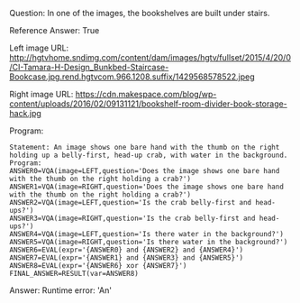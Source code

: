 Question: In one of the images, the bookshelves are built under stairs.

Reference Answer: True

Left image URL: http://hgtvhome.sndimg.com/content/dam/images/hgtv/fullset/2015/4/20/0/CI-Tamara-H-Design_Bunkbed-Staircase-Bookcase.jpg.rend.hgtvcom.966.1208.suffix/1429568578522.jpeg

Right image URL: https://cdn.makespace.com/blog/wp-content/uploads/2016/02/09131121/bookshelf-room-divider-book-storage-hack.jpg

Program:

```
Statement: An image shows one bare hand with the thumb on the right holding up a belly-first, head-up crab, with water in the background.
Program:
ANSWER0=VQA(image=LEFT,question='Does the image shows one bare hand with the thumb on the right holding a crab?')
ANSWER1=VQA(image=RIGHT,question='Does the image shows one bare hand with the thumb on the right holding a crab?')
ANSWER2=VQA(image=LEFT,question='Is the crab belly-first and head-ups?')
ANSWER3=VQA(image=RIGHT,question='Is the crab belly-first and head-ups?')
ANSWER4=VQA(image=LEFT,question='Is there water in the background?')
ANSWER5=VQA(image=RIGHT,question='Is there water in the background?')
ANSWER6=EVAL(expr='{ANSWER0} and {ANSWER2} and {ANSWER4}')
ANSWER7=EVAL(expr='{ANSWER1} and {ANSWER3} and {ANSWER5}')
ANSWER8=EVAL(expr='{ANSWER6} xor {ANSWER7}')
FINAL_ANSWER=RESULT(var=ANSWER8)
```
Answer: Runtime error: 'An'

